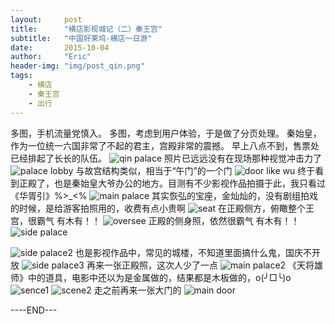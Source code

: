 ```yaml
---
layout:     post
title:      "横店影视城记（二）秦王宫"
subtitle:   "中国好莱坞-横店一日游"
date:       2015-10-04
author:     "Eric"
header-img: "img/post_qin.png"
tags:
    - 横店
    - 秦王宫
    - 出行
---
```

多图，手机流量党慎入。
多图，考虑到用户体验，于是做了分页处理。
秦始皇，作为一位统一六国非常了不起的君主，宫殿非常的震撼。
早上八点不到，售票处已经排起了长长的队伍。
![qin palace](http://7xn8ba.com1.z0.glb.clouddn.com/hengdianIMG_1787.jpg?imageView2/2/w/1920)
照片已远远没有在现场那种视觉冲击力了
![palace lobby](http://7xn8ba.com1.z0.glb.clouddn.com/hengdianIMG_1790.jpg?imageView2/2/w/1920)
与故宫结构类似，相当于“午门”的一个门
![door like wu](http://7xn8ba.com1.z0.glb.clouddn.com/hengdianIMG_1794.jpg?imageView2/2/w/1920)
终于看到正殿了，也是秦始皇大爷办公的地方。目测有不少影视作品拍摄于此，我只看过《华胥引》%>_<%
![main palace](http://7xn8ba.com1.z0.glb.clouddn.com/hengdianIMG_1802.jpg?imageView2/2/w/1920)
其实恢弘的宝座，金灿灿的，没有剧组拍戏的时候，是给游客拍照用的，收费有点小贵啊
![seat](http://7xn8ba.com1.z0.glb.clouddn.com/hengdianIMG_1808.jpg?imageView2/2/w/1920)
在正殿侧方，俯瞰整个王宫，很霸气 有木有！！
![oversee](http://7xn8ba.com1.z0.glb.clouddn.com/hengdianIMG_1810.jpg?imageView2/2/w/1920)
正殿的侧身照，依然很霸气 有木有！！
![side palace](http://7xn8ba.com1.z0.glb.clouddn.com/hengdianIMG_1813.jpg?imageView2/2/w/1080)

![side palace2](http://7xn8ba.com1.z0.glb.clouddn.com/hengdianIMG_1816.jpg?imageView2/2/w/1080)
也是影视作品中，常见的城楼，不知道里面搞什么鬼，国庆不开放
![side palace3](http://7xn8ba.com1.z0.glb.clouddn.com/hengdianIMG_1817.jpg?imageView2/2/w/1920)
再来一张正殿照，这次人少了一点
![main palace2](http://7xn8ba.com1.z0.glb.clouddn.com/hengdianIMG_1823.jpg?imageView2/2/w/1920)
《天将雄师》中的道具，电影中还以为是金属做的，结果都是木板做的，o(╯□╰)o
![sence1](http://7xn8ba.com1.z0.glb.clouddn.com/hengdianIMG_1824.jpg?imageView2/2/w/1080)
![scene2](http://7xn8ba.com1.z0.glb.clouddn.com/hengdianIMG_1829.jpg?imageView2/2/w/1080)
走之前再来一张大门的
![main door](http://7xn8ba.com1.z0.glb.clouddn.com/hengdianIMG_1830.jpg?imageView2/2/w/1080)

----END---





















